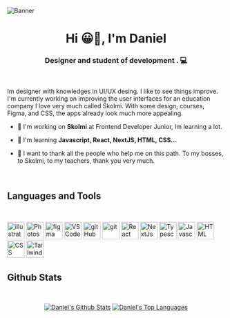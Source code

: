 ![Banner](https://camo.githubusercontent.com/8d7c0efe61a5cf26e3fff771b97c5218fff3876f89c1be36cb76f818865b68a9/68747470733a2f2f63646e612e61727473746174696f6e2e636f6d2f702f6173736574732f696d616765732f696d616765732f3032312f3732302f3932302f6f726967696e616c2f706978656c2d6a6566662d6d6172696f2e6769663f31353732373039343333 "Banner")
<h1 align="center">Hi 😀🌱, I'm Daniel</h1>
<h3 align="center">Designer and student of development . 💻</h3>
<br>

Im designer with knowledges in UI/UX desing. I like to see things improve. I'm currently working on improving the user interfaces for an education company I love very much called Skolmi. With some design, courses, Figma, and CSS, the apps already look much more appealing.

- 🎨 I'm working on **Skolmi** at Frontend Developer Junior, Im learning a lot.

- 🌱 I'm learning **Javascript, React, NextJS, HTML, CSS...**

- 📖 I want to thank all the people who help me on this path. To my bosses, to Skolmi, to my teachers, thank you very much.
<br>

## Languages and Tools
<br/>
<p align="left"> 
<img src="https://www.vectorlogo.zone/logos/adobe_illustrator/adobe_illustrator-icon.svg" alt="illustrator" width="40" height="40"/>
<img src="https://upload.vectorlogo.zone/logos/adobe_illustrator/images/57bdc1fd-fa3d-4a30-98b9-baaac55e3e15.svg" alt="Photoshop" width="40" height="40"/> 
<img src="https://www.vectorlogo.zone/logos/figma/figma-icon.svg" alt="figma" width="40" height="40"/>
<img src="https://upload.vectorlogo.zone/logos/visualstudio_code/images/a4381320-f83c-4a29-9db3-b241c1d096b1.svg" alt="VSCode" width="40" height="40"/>
<img src="https://upload.vectorlogo.zone/logos/github/images/c53f393e-9094-4b00-9f76-e489cabbf2a9.svg" alt="gitHub" width="40" height="40"/>
<img src="https://www.vectorlogo.zone/logos/git-scm/git-scm-icon.svg" alt="git" width="40" height="40"/> 
<img src="https://www.vectorlogo.zone/logos/reactjs/reactjs-icon.svg" alt="React" width="40" height="40"/>
<img src="https://www.vectorlogo.zone/logos/nextjs/nextjs-icon.svg" alt="NextJs" width="40" height="40"/>
<img src="https://www.vectorlogo.zone/logos/typescriptlang/typescriptlang-icon.svg" alt="Typescript" width="40" height="40"/>
<img src="https://upload.vectorlogo.zone/logos/javascript/images/239ec8a4-163e-4792-83b6-3f6d96911757.svg" alt="Javascript" width="40" height="40"/>
<img src="https://www.vectorlogo.zone/logos/w3_html5/w3_html5-icon.svg" alt="HTML" width="40" height="40"/>
<img src="https://www.vectorlogo.zone/logos/w3_css/w3_css-icon.svg" alt="CSS" width="40" height="40"/>
<img src="https://www.vectorlogo.zone/logos/tailwindcss/tailwindcss-icon.svg" alt="Tailwind" width="40" height="40"/>
</p>


## Github Stats

  <br/>
  <p align="center">
    <a href="#"><img alt="Daniel's Github Stats" src="https://github-readme-stats.vercel.app/api?username=Sakhurama&show_icons=true&count_private=true&theme=dark&hide_border=true&bg_color=0D1117" /></a>
  <a href="#"><img alt="Daniel's Top Languages" src="https://github-readme-stats.vercel.app/api/top-langs/?username=Sakhurama&langs_count=8&count_private=true&layout=compact&theme=dark&hide_border=true&bg_color=0D1117" /></a>
  <br/>
  </p>
